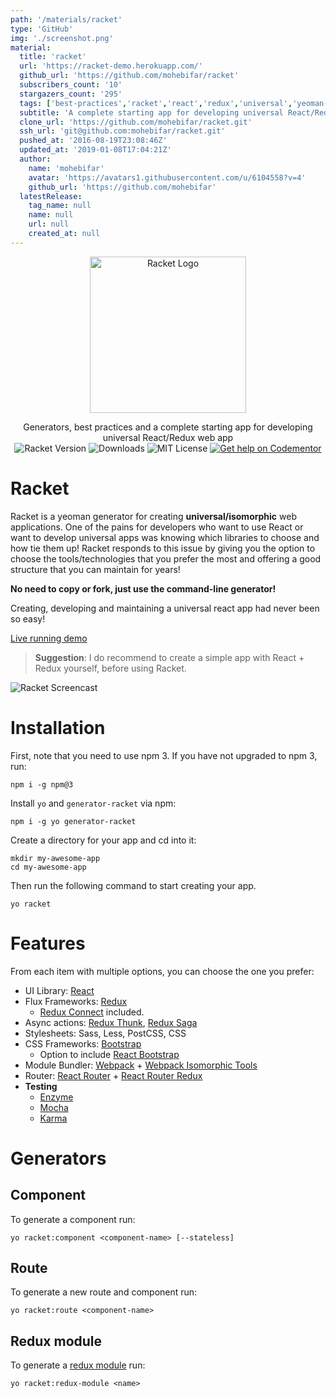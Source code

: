 ```yaml
---
path: '/materials/racket'
type: 'GitHub'
img: './screenshot.png'
material:
  title: 'racket'
  url: 'https://racket-demo.herokuapp.com/'
  github_url: 'https://github.com/mohebifar/racket'
  subscribers_count: '10'
  stargazers_count: '295'
  tags: ['best-practices','racket','react','redux','universal','yeoman-generator']
  subtitle: 'A complete starting app for developing universal React/Redux web apps with generators, best practices and more'
  clone_url: 'https://github.com/mohebifar/racket.git'
  ssh_url: 'git@github.com:mohebifar/racket.git'
  pushed_at: '2016-08-19T23:08:46Z'
  updated_at: '2019-01-08T17:04:21Z'
  author:
    name: 'mohebifar'
    avatar: 'https://avatars1.githubusercontent.com/u/6104558?v=4'
    github_url: 'https://github.com/mohebifar'
  latestRelease:
    tag_name: null
    name: null
    url: null
    created_at: null
---
```

<p align='center'>
  <a href='https://infinite.red/ignite'><img src='https://www.dropbox.com/s/y11z4zz4w8fcb1d/racket-logo.png?dl=1' alt='Racket Logo' width='250px'></a>
</p>

<p align='center'>
  Generators, best practices and a complete starting app for developing universal React/Redux web app
  <br/>
  <img src='https://img.shields.io/npm/v/generator-racket.svg?maxAge=2592000' alt='Racket Version'/>
  <img src='https://img.shields.io/npm/dm/generator-racket.svg?maxAge=2592000' alt='Downloads'/>
  <img src='https://img.shields.io/github/license/mohebifar/racket.svg?maxAge=2592000' alt='MIT License'/>
  <a href='https://www.codementor.io/mohebifar?utm_source=github&utm_medium=button&utm_term=mohebifar&utm_campaign=github'><img src='https://cdn.codementor.io/badges/get_help_github.svg' alt='Get help on Codementor' style='max-width:100%' /></a>
</p>

# Racket
Racket is a yeoman generator for creating **universal/isomorphic** web applications. One of the pains for developers who want to use React or want to develop universal apps was knowing which libraries to choose and how tie them up! Racket responds to this issue by giving you the option to choose the tools/technologies that you prefer the most and offering a good structure that you can maintain for years!

**No need to copy or fork, just use the command-line generator!**

Creating, developing and maintaining a universal react app had never been so easy!

[Live running demo](https://racket-demo.herokuapp.com/)

> **Suggestion**: I do recommend to create a simple app with React + Redux yourself, before using Racket.

![Racket Screencast](https://www.dropbox.com/s/7ua7l3217gm1me4/racket-screencast.gif?dl=1)

# Installation
First, note that you need to use npm 3. If you have not upgraded to npm 3, run:
```
npm i -g npm@3
```

Install `yo` and `generator-racket` via npm:

```
npm i -g yo generator-racket
```

Create a directory for your app and cd into it:

```
mkdir my-awesome-app
cd my-awesome-app
```

Then run the following command to start creating your app.

```
yo racket
```

# Features
From each item with multiple options, you can choose the one you prefer:

- UI Library: [React](https://github.com/facebook/react)
- Flux Frameworks: [Redux](https://github.com/reactjs/redux)
  - [Redux Connect](https://github.com/makeomatic/redux-connect) included.
- Async actions: [Redux Thunk](https://github.com/gaearon/redux-thunk), [Redux Saga](https://github.com/yelouafi/redux-saga)
- Stylesheets: Sass, Less, PostCSS, CSS
- CSS Frameworks: [Bootstrap](https://github.com/twbs/bootstrap)
  - Option to include [React Bootstrap](https://github.com/react-bootstrap/react-bootstrap)
- Module Bundler: [Webpack](https://webpack.github.io/) + [Webpack Isomorphic Tools](https://github.com/halt-hammerzeit/webpack-isomorphic-tools)
- Router: [React Router](https://github.com/reactjs/react-router) + [React Router Redux](https://github.com/reactjs/react-router-redux)
- **Testing**
  - [Enzyme](https://github.com/airbnb/enzyme)
  - [Mocha](https://github.com/mochajs/mocha)
  - [Karma](https://github.com/karma-runner/karma)



# Generators
## Component
To generate a component run:

```
yo racket:component <component-name> [--stateless]
```

## Route
To generate a new route and component run:

```
yo racket:route <component-name>
```

## Redux module
To generate a [redux module](https://github.com/erikras/ducks-modular-redux) run:

```
yo racket:redux-module <name>
```

